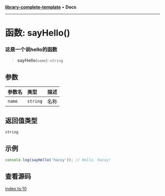 [**library-complete-template**](../README.md) • **Docs**

***

# 函数: sayHello()

### 这是一个说hello的函数

> **sayHello**(`name`): `string`

## 参数

| 参数名 | 类型 | 描述 |
| :------ | :------ | :------ |
| `name` | `string` | 名称 |

## 返回值类型

`string`

## 示例

```ts
console.log(sayHello('hacxy')); // Hello, hacxy!
```

## 查看源码

[index.ts:10](https://github.com/hacxy/library-complete-template/blob/4da082efa6195633993e0cab7d7cbbf000bed81f/src/index.ts#L10)
